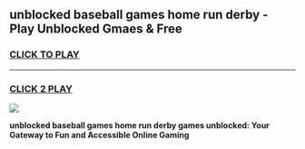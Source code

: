 
## unblocked baseball games home run derby - Play Unblocked Gmaes & Free
<h3>
<a href="https://premium.freeplayer.one?title=unblocked_baseball_games_home_run_derby&ref=19F">CLICK TO PLAY</a></h3>
<hr>

<h3>
<a href="https://premium.freeplayer.one?title=unblocked_baseball_games_home_run_derby&ref=19F">CLICK 2 PLAY</a>
  
</h3>

<a href="https://premium.freeplayer.one?title=unblocked_baseball_games_home_run_derby&ref=19F/"><img src="https://clearcache.store/games.png"></a>


**unblocked baseball games home run derby games unblocked: Your Gateway to Fun and Accessible Online Gaming**
